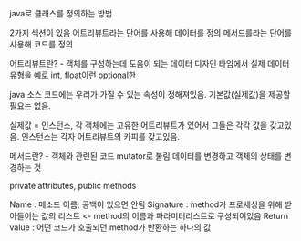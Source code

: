 java로 클래스를 정의하는 방법

2가지 섹션이 있음
어트리뷰트라는 단어를 사용해 데이터를 정의
메서드를라는 단어를 사용해 코드를 정의

어트리뷰트란? - 객체를 구성하는데 도움이 되는 데이터
디자인 타임에서 실제 데이터 유형을 예로 int, float이런 optional한

java 소스 코드에는 우리가 가질 수 있는 속성이 정해져있음. 기본값(실제값)을 제공할 필요는 없음.

실제값 = 인스턴스, 각 객체에는 고유한 어트리뷰트가 있어서 그들은 각각 값을 갖고있음. 인스턴스는 각자 어트리뷰트의 카피를 갖고있음.


메서드란? - 객체와 관련된 코드
mutator로 불림 데이터를 변경하고 객체의 상태를 변경하는 것

private attributes, public methods

Name : 메소드 이름; 공백이 있으면 안됨
Signature : method가 프로세싱을 위해 받아들이는 값의 리스트 <- method의 이름과 파라미터리스트로 구성되어있음
Return value : 어떤 코드가 호출되던 method가 반환하는 하나의 값